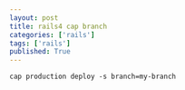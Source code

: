 ```yaml
---
layout: post
title: rails4 cap branch
categories: ['rails']
tags: ['rails']
published: True
---
```


	cap production deploy -s branch=my-branch